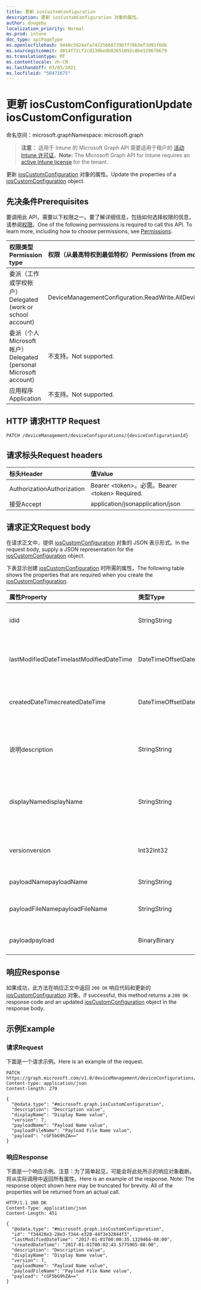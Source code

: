```yaml
---
title: 更新 iosCustomConfiguration
description: 更新 iosCustomConfiguration 对象的属性。
author: dougeby
localization_priority: Normal
ms.prod: intune
doc_type: apiPageType
ms.openlocfilehash: 9440c5924afa742256687396ff70b3ef3d91f0db
ms.sourcegitcommit: d014f72cf2cd130bedb02651092c0be12967b679
ms.translationtype: MT
ms.contentlocale: zh-CN
ms.lasthandoff: 03/05/2021
ms.locfileid: "50471675"
---
```

# <a name="update-ioscustomconfiguration"></a><span data-ttu-id="327a7-103">更新 iosCustomConfiguration</span><span class="sxs-lookup"><span data-stu-id="327a7-103">Update iosCustomConfiguration</span></span>

<span data-ttu-id="327a7-104">命名空间：microsoft.graph</span><span class="sxs-lookup"><span data-stu-id="327a7-104">Namespace: microsoft.graph</span></span>

> <span data-ttu-id="327a7-105">**注意：** 适用于 Intune 的 Microsoft Graph API 需要适用于租户的 [活动 Intune 许可证](https://go.microsoft.com/fwlink/?linkid=839381)。</span><span class="sxs-lookup"><span data-stu-id="327a7-105">**Note:** The Microsoft Graph API for Intune requires an [active Intune license](https://go.microsoft.com/fwlink/?linkid=839381) for the tenant.</span></span>

<span data-ttu-id="327a7-106">更新 [iosCustomConfiguration](../resources/intune-deviceconfig-ioscustomconfiguration.md) 对象的属性。</span><span class="sxs-lookup"><span data-stu-id="327a7-106">Update the properties of a [iosCustomConfiguration](../resources/intune-deviceconfig-ioscustomconfiguration.md) object.</span></span>

## <a name="prerequisites"></a><span data-ttu-id="327a7-107">先决条件</span><span class="sxs-lookup"><span data-stu-id="327a7-107">Prerequisites</span></span>
<span data-ttu-id="327a7-p101">要调用此 API，需要以下权限之一。要了解详细信息，包括如何选择权限的信息，请参阅[权限](/graph/permissions-reference)。</span><span class="sxs-lookup"><span data-stu-id="327a7-p101">One of the following permissions is required to call this API. To learn more, including how to choose permissions, see [Permissions](/graph/permissions-reference).</span></span>

|<span data-ttu-id="327a7-110">权限类型</span><span class="sxs-lookup"><span data-stu-id="327a7-110">Permission type</span></span>|<span data-ttu-id="327a7-111">权限（从最高特权到最低特权）</span><span class="sxs-lookup"><span data-stu-id="327a7-111">Permissions (from most to least privileged)</span></span>|
|:---|:---|
|<span data-ttu-id="327a7-112">委派（工作或学校帐户）</span><span class="sxs-lookup"><span data-stu-id="327a7-112">Delegated (work or school account)</span></span>|<span data-ttu-id="327a7-113">DeviceManagementConfiguration.ReadWrite.All</span><span class="sxs-lookup"><span data-stu-id="327a7-113">DeviceManagementConfiguration.ReadWrite.All</span></span>|
|<span data-ttu-id="327a7-114">委派（个人 Microsoft 帐户）</span><span class="sxs-lookup"><span data-stu-id="327a7-114">Delegated (personal Microsoft account)</span></span>|<span data-ttu-id="327a7-115">不支持。</span><span class="sxs-lookup"><span data-stu-id="327a7-115">Not supported.</span></span>|
|<span data-ttu-id="327a7-116">应用程序</span><span class="sxs-lookup"><span data-stu-id="327a7-116">Application</span></span>|<span data-ttu-id="327a7-117">不支持。</span><span class="sxs-lookup"><span data-stu-id="327a7-117">Not supported.</span></span>|

## <a name="http-request"></a><span data-ttu-id="327a7-118">HTTP 请求</span><span class="sxs-lookup"><span data-stu-id="327a7-118">HTTP Request</span></span>
<!-- {
  "blockType": "ignored"
}
-->
``` http
PATCH /deviceManagement/deviceConfigurations/{deviceConfigurationId}
```

## <a name="request-headers"></a><span data-ttu-id="327a7-119">请求标头</span><span class="sxs-lookup"><span data-stu-id="327a7-119">Request headers</span></span>
|<span data-ttu-id="327a7-120">标头</span><span class="sxs-lookup"><span data-stu-id="327a7-120">Header</span></span>|<span data-ttu-id="327a7-121">值</span><span class="sxs-lookup"><span data-stu-id="327a7-121">Value</span></span>|
|:---|:---|
|<span data-ttu-id="327a7-122">Authorization</span><span class="sxs-lookup"><span data-stu-id="327a7-122">Authorization</span></span>|<span data-ttu-id="327a7-123">Bearer &lt;token&gt;。必需。</span><span class="sxs-lookup"><span data-stu-id="327a7-123">Bearer &lt;token&gt; Required.</span></span>|
|<span data-ttu-id="327a7-124">接受</span><span class="sxs-lookup"><span data-stu-id="327a7-124">Accept</span></span>|<span data-ttu-id="327a7-125">application/json</span><span class="sxs-lookup"><span data-stu-id="327a7-125">application/json</span></span>|

## <a name="request-body"></a><span data-ttu-id="327a7-126">请求正文</span><span class="sxs-lookup"><span data-stu-id="327a7-126">Request body</span></span>
<span data-ttu-id="327a7-127">在请求正文中，提供 [iosCustomConfiguration](../resources/intune-deviceconfig-ioscustomconfiguration.md) 对象的 JSON 表示形式。</span><span class="sxs-lookup"><span data-stu-id="327a7-127">In the request body, supply a JSON representation for the [iosCustomConfiguration](../resources/intune-deviceconfig-ioscustomconfiguration.md) object.</span></span>

<span data-ttu-id="327a7-128">下表显示创建 [iosCustomConfiguration](../resources/intune-deviceconfig-ioscustomconfiguration.md) 时所需的属性。</span><span class="sxs-lookup"><span data-stu-id="327a7-128">The following table shows the properties that are required when you create the [iosCustomConfiguration](../resources/intune-deviceconfig-ioscustomconfiguration.md).</span></span>

|<span data-ttu-id="327a7-129">属性</span><span class="sxs-lookup"><span data-stu-id="327a7-129">Property</span></span>|<span data-ttu-id="327a7-130">类型</span><span class="sxs-lookup"><span data-stu-id="327a7-130">Type</span></span>|<span data-ttu-id="327a7-131">说明</span><span class="sxs-lookup"><span data-stu-id="327a7-131">Description</span></span>|
|:---|:---|:---|
|<span data-ttu-id="327a7-132">id</span><span class="sxs-lookup"><span data-stu-id="327a7-132">id</span></span>|<span data-ttu-id="327a7-133">String</span><span class="sxs-lookup"><span data-stu-id="327a7-133">String</span></span>|<span data-ttu-id="327a7-134">实体的键。</span><span class="sxs-lookup"><span data-stu-id="327a7-134">Key of the entity.</span></span> <span data-ttu-id="327a7-135">继承自 [deviceConfiguration](../resources/intune-deviceconfig-deviceconfiguration.md)</span><span class="sxs-lookup"><span data-stu-id="327a7-135">Inherited from [deviceConfiguration](../resources/intune-deviceconfig-deviceconfiguration.md)</span></span>|
|<span data-ttu-id="327a7-136">lastModifiedDateTime</span><span class="sxs-lookup"><span data-stu-id="327a7-136">lastModifiedDateTime</span></span>|<span data-ttu-id="327a7-137">DateTimeOffset</span><span class="sxs-lookup"><span data-stu-id="327a7-137">DateTimeOffset</span></span>|<span data-ttu-id="327a7-138">上次修改对象的日期/时间。</span><span class="sxs-lookup"><span data-stu-id="327a7-138">DateTime the object was last modified.</span></span> <span data-ttu-id="327a7-139">继承自 [deviceConfiguration](../resources/intune-deviceconfig-deviceconfiguration.md)</span><span class="sxs-lookup"><span data-stu-id="327a7-139">Inherited from [deviceConfiguration](../resources/intune-deviceconfig-deviceconfiguration.md)</span></span>|
|<span data-ttu-id="327a7-140">createdDateTime</span><span class="sxs-lookup"><span data-stu-id="327a7-140">createdDateTime</span></span>|<span data-ttu-id="327a7-141">DateTimeOffset</span><span class="sxs-lookup"><span data-stu-id="327a7-141">DateTimeOffset</span></span>|<span data-ttu-id="327a7-142">创建对象的日期/时间。</span><span class="sxs-lookup"><span data-stu-id="327a7-142">DateTime the object was created.</span></span> <span data-ttu-id="327a7-143">继承自 [deviceConfiguration](../resources/intune-deviceconfig-deviceconfiguration.md)</span><span class="sxs-lookup"><span data-stu-id="327a7-143">Inherited from [deviceConfiguration](../resources/intune-deviceconfig-deviceconfiguration.md)</span></span>|
|<span data-ttu-id="327a7-144">说明</span><span class="sxs-lookup"><span data-stu-id="327a7-144">description</span></span>|<span data-ttu-id="327a7-145">String</span><span class="sxs-lookup"><span data-stu-id="327a7-145">String</span></span>|<span data-ttu-id="327a7-146">管理员提供的设备配置的说明。</span><span class="sxs-lookup"><span data-stu-id="327a7-146">Admin provided description of the Device Configuration.</span></span> <span data-ttu-id="327a7-147">继承自 [deviceConfiguration](../resources/intune-deviceconfig-deviceconfiguration.md)</span><span class="sxs-lookup"><span data-stu-id="327a7-147">Inherited from [deviceConfiguration](../resources/intune-deviceconfig-deviceconfiguration.md)</span></span>|
|<span data-ttu-id="327a7-148">displayName</span><span class="sxs-lookup"><span data-stu-id="327a7-148">displayName</span></span>|<span data-ttu-id="327a7-149">String</span><span class="sxs-lookup"><span data-stu-id="327a7-149">String</span></span>|<span data-ttu-id="327a7-150">管理员提供的设备配置的名称。</span><span class="sxs-lookup"><span data-stu-id="327a7-150">Admin provided name of the device configuration.</span></span> <span data-ttu-id="327a7-151">继承自 [deviceConfiguration](../resources/intune-deviceconfig-deviceconfiguration.md)</span><span class="sxs-lookup"><span data-stu-id="327a7-151">Inherited from [deviceConfiguration](../resources/intune-deviceconfig-deviceconfiguration.md)</span></span>|
|<span data-ttu-id="327a7-152">version</span><span class="sxs-lookup"><span data-stu-id="327a7-152">version</span></span>|<span data-ttu-id="327a7-153">Int32</span><span class="sxs-lookup"><span data-stu-id="327a7-153">Int32</span></span>|<span data-ttu-id="327a7-154">设备配置的版本。</span><span class="sxs-lookup"><span data-stu-id="327a7-154">Version of the device configuration.</span></span> <span data-ttu-id="327a7-155">继承自 [deviceConfiguration](../resources/intune-deviceconfig-deviceconfiguration.md)</span><span class="sxs-lookup"><span data-stu-id="327a7-155">Inherited from [deviceConfiguration](../resources/intune-deviceconfig-deviceconfiguration.md)</span></span>|
|<span data-ttu-id="327a7-156">payloadName</span><span class="sxs-lookup"><span data-stu-id="327a7-156">payloadName</span></span>|<span data-ttu-id="327a7-157">String</span><span class="sxs-lookup"><span data-stu-id="327a7-157">String</span></span>|<span data-ttu-id="327a7-158">向用户显示的名称。</span><span class="sxs-lookup"><span data-stu-id="327a7-158">Name that is displayed to the user.</span></span>|
|<span data-ttu-id="327a7-159">payloadFileName</span><span class="sxs-lookup"><span data-stu-id="327a7-159">payloadFileName</span></span>|<span data-ttu-id="327a7-160">String</span><span class="sxs-lookup"><span data-stu-id="327a7-160">String</span></span>|<span data-ttu-id="327a7-161">有效负载文件名 (\*.mobileconfig \| \*.xml) 。</span><span class="sxs-lookup"><span data-stu-id="327a7-161">Payload file name (\*.mobileconfig \| \*.xml).</span></span>|
|<span data-ttu-id="327a7-162">payload</span><span class="sxs-lookup"><span data-stu-id="327a7-162">payload</span></span>|<span data-ttu-id="327a7-163">Binary</span><span class="sxs-lookup"><span data-stu-id="327a7-163">Binary</span></span>|<span data-ttu-id="327a7-164">有效负载。</span><span class="sxs-lookup"><span data-stu-id="327a7-164">Payload.</span></span> <span data-ttu-id="327a7-165">（UTF8 编码的字节数组）</span><span class="sxs-lookup"><span data-stu-id="327a7-165">(UTF8 encoded byte array)</span></span>|



## <a name="response"></a><span data-ttu-id="327a7-166">响应</span><span class="sxs-lookup"><span data-stu-id="327a7-166">Response</span></span>
<span data-ttu-id="327a7-167">如果成功，此方法在响应正文中返回 `200 OK` 响应代码和更新的 [iosCustomConfiguration](../resources/intune-deviceconfig-ioscustomconfiguration.md) 对象。</span><span class="sxs-lookup"><span data-stu-id="327a7-167">If successful, this method returns a `200 OK` response code and an updated [iosCustomConfiguration](../resources/intune-deviceconfig-ioscustomconfiguration.md) object in the response body.</span></span>

## <a name="example"></a><span data-ttu-id="327a7-168">示例</span><span class="sxs-lookup"><span data-stu-id="327a7-168">Example</span></span>

### <a name="request"></a><span data-ttu-id="327a7-169">请求</span><span class="sxs-lookup"><span data-stu-id="327a7-169">Request</span></span>
<span data-ttu-id="327a7-170">下面是一个请求示例。</span><span class="sxs-lookup"><span data-stu-id="327a7-170">Here is an example of the request.</span></span>
``` http
PATCH https://graph.microsoft.com/v1.0/deviceManagement/deviceConfigurations/{deviceConfigurationId}
Content-type: application/json
Content-length: 279

{
  "@odata.type": "#microsoft.graph.iosCustomConfiguration",
  "description": "Description value",
  "displayName": "Display Name value",
  "version": 7,
  "payloadName": "Payload Name value",
  "payloadFileName": "Payload File Name value",
  "payload": "cGF5bG9hZA=="
}
```

### <a name="response"></a><span data-ttu-id="327a7-171">响应</span><span class="sxs-lookup"><span data-stu-id="327a7-171">Response</span></span>
<span data-ttu-id="327a7-p109">下面是一个响应示例。注意：为了简单起见，可能会将此处所示的响应对象截断。将从实际调用中返回所有属性。</span><span class="sxs-lookup"><span data-stu-id="327a7-p109">Here is an example of the response. Note: The response object shown here may be truncated for brevity. All of the properties will be returned from an actual call.</span></span>
``` http
HTTP/1.1 200 OK
Content-Type: application/json
Content-Length: 451

{
  "@odata.type": "#microsoft.graph.iosCustomConfiguration",
  "id": "f34428e3-28e3-f344-e328-44f3e32844f3",
  "lastModifiedDateTime": "2017-01-01T00:00:35.1329464-08:00",
  "createdDateTime": "2017-01-01T00:02:43.5775965-08:00",
  "description": "Description value",
  "displayName": "Display Name value",
  "version": 7,
  "payloadName": "Payload Name value",
  "payloadFileName": "Payload File Name value",
  "payload": "cGF5bG9hZA=="
}
```









